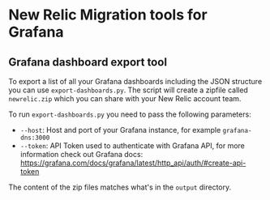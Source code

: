 # New Relic Migration tools for Grafana

## Grafana dashboard export tool

To export a list of all your Grafana dashboards including the JSON structure you can use `export-dashboards.py`. The script will create a zipfile called `newrelic.zip` which you can share with your New Relic account team.

To run `export-dashboards.py` you need to pass the following parameters:

* `--host`: Host and port of your Grafana instance, for example `grafana-dns:3000`
* `--token`: API Token used to authenticate with Grafana API, for more information check out Grafana docs: https://grafana.com/docs/grafana/latest/http_api/auth/#create-api-token

The content of the zip files matches what's in the `output` directory.
